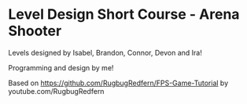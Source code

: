 # Level Design Short Course - Arena Shooter

Levels designed by Isabel, Brandon, Connor, Devon and Ira!

Programming and design by me!

Based on https://github.com/RugbugRedfern/FPS-Game-Tutorial by youtube.com/RugbugRedfern
